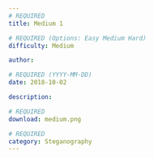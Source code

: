```yaml
---
# REQUIRED
title: Medium 1

# REQUIRED (Options: Easy Medium Hard)
difficulty: Medium

author:

# REQUIRED (YYYY-MM-DD)
date: 2018-10-02

description:

# REQUIRED
download: medium.png

# REQUIRED
category: Steganography
---
```

